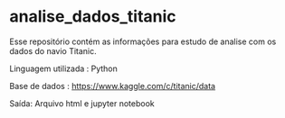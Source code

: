 # analise_dados_titanic
Esse repositório contém as informações para estudo de analise com os dados do navio Titanic.

Linguagem utilizada : Python

Base de dados : https://www.kaggle.com/c/titanic/data

Saída: Arquivo html e jupyter notebook






